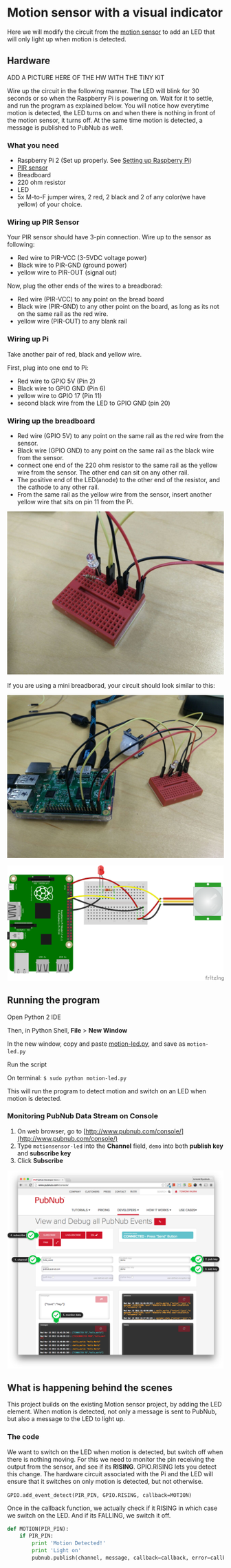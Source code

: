 # Motion sensor with a visual indicator

Here we will modify the circuit from the [motion sensor](../motion-sensor/motionsensor.py) to add an LED that will only light up when motion is detected. 

## Hardware

ADD A PICTURE HERE OF THE HW WITH THE TINY KIT

Wire up the circuit in the following manner. The LED will blink for 30 seconds or so when the Raspberry Pi is powering on. Wait for it to settle, and run the program as explained below. You will notice how everytime motion is detected, the LED turns on and when there is nothing in front of the motion sensor, it turns off. At the same time motion is detected, a message is published to PubNub as well. 

### What you need 


- Raspberry Pi 2 (Set up properly. See [Setting up Raspberry Pi](../README.md))
- [PIR sensor](https://learn.adafruit.com/pir-passive-infrared-proximity-motion-sensor/overview)
- Breadboard
- 220 ohm resistor
- LED
- 5x M-to-F jumper wires, 2 red, 2 black and 2 of any color(we have yellow) of your choice.

### Wiring up PIR Sensor

Your PIR sensor should have 3-pin connection. 
Wire up to the sensor as following:

- Red wire to PIR-VCC (3-5VDC voltage power)
- Black wire to PIR-GND (ground power)
- yellow wire to PIR-OUT (signal out)

Now, plug the other ends of the wires to a breadborad:

- Red wire (PIR-VCC) to any point on the bread board
- Black wire (PIR-GND) to any other point on the board, as long as its not on the same rail as the red wire.
- yellow wire (PIR-OUT) to any blank rail 

### Wiring up Pi

Take another pair of red, black and yellow wire.

First, plug into one end to Pi:

- Red wire to GPIO 5V (Pin 2)
- Black wire to GPIO GND (Pin 6)
- yellow wire to GPIO 17 (Pin 11)
- second black wire from the LED to GPIO GND (pin 20)

### Wiring up the breadboard

- Red wire (GPIO 5V) to any point on the same rail as the red wire from the sensor.
- Black wire (GPIO GND) to any point on the same rail as the black wire from the sensor.
- connect one end of the 220 ohm resistor to the same rail as the yellow wire from the sensor. The other end can sit on any other rail. 
- The positive end of the LED(anode) to the other end of the resistor, and the cathode to any other rail.
- From the same rail as the yellow wire from the sensor, insert another yellow wire that sits on pin 11 from the Pi.

![image](../../images/PIR-LED/breadboard.png)


If you are using a mini breadborad, your circuit should look similar to this:

![image](../../images/PIR-LED/led.png)

![image](../../images/PIR-LED/fritzing-pir-led-mini.png)




## Running the program

Open Python 2 IDE

Then, in Python Shell,  **File** > **New Window**

In the new window, copy and paste [motion-led.py](https://github.com/pubnub/workshop-raspberrypi/blob/master/projects-python/motion-led/motion-led.py), and save as `motion-led.py`

Run the script

On terminal:
`$ sudo python motion-led.py`

This will run the program to detect motion and switch on an LED when motion is detected.

### Monitoring PubNub Data Stream on Console

1. On web browser, go to [http://www.pubnub.com/console/](http://www.pubnub.com/console/)
2. Type `motionsensor-led` into the **Channel** field, `demo` into both **publish key** and **subscribe key**
3. Click **Subscribe**

![image](../../images/pubnub-console.png)

## What is happening behind the scenes

This project builds on the existing Motion sensor project, by adding the LED element. When motion is detected, not only a message is sent to PubNub, but also a message to the LED to light up. 

### The code 


We want to switch on the LED when motion is detected, but switch off when there is nothing moving. For this we need to monitor the pin receiving the output from the sensor, and see if its **RISING**. GPIO.RISING lets you detect this change. The hardware circuit associated with the Pi and the LED will ensure that it switches on only motion is detected, but not otherwise.

`GPIO.add_event_detect(PIR_PIN, GPIO.RISING, callback=MOTION)`

Once in the callback function, we actually check if it RISING in which case we switch on the LED. And if its FALLING, we switch it off. 

```python
def MOTION(PIR_PIN):
    if PIR_PIN:
        print 'Motion Detected!'
        print 'Light on'
        pubnub.publish(channel, message, callback=callback, error=callback)
```